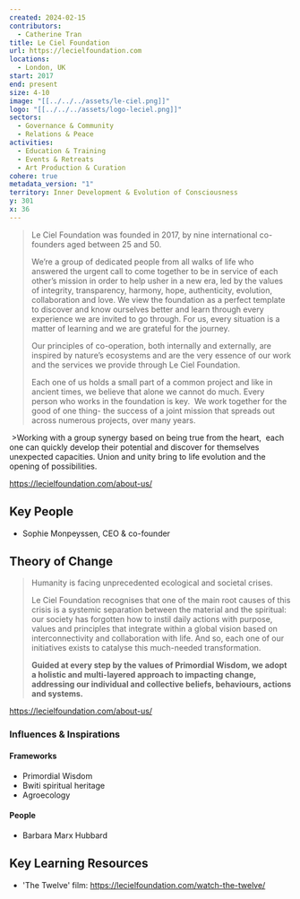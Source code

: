 ```yaml
---
created: 2024-02-15
contributors:
  - Catherine Tran
title: Le Ciel Foundation
url: https://lecielfoundation.com
locations:
  - London, UK
start: 2017
end: present
size: 4-10
image: "[[../../../assets/le-ciel.png]]"
logo: "[[../../../assets/logo-leciel.png]]"
sectors:
  - Governance & Community
  - Relations & Peace
activities:
  - Education & Training
  - Events & Retreats
  - Art Production & Curation
cohere: true
metadata_version: "1"
territory: Inner Development & Evolution of Consciousness
y: 301
x: 36
---
```

>Le Ciel Foundation was founded in 2017, by nine international co-founders aged between 25 and 50. 
>
>We’re a group of dedicated people from all walks of life who answered the urgent call to come together to be in service of each other’s mission in order to help usher in a new era, led by the values of integrity, transparency, harmony, hope, authenticity, evolution, collaboration and love. We view the foundation as a perfect template to discover and know ourselves better and learn through every experience we are invited to go through. For us, every situation is a matter of learning and we are grateful for the journey.
>
>Our principles of co-operation, both internally and externally, are inspired by nature’s ecosystems and are the very essence of our work and the services we provide through Le Ciel Foundation.
>
>Each one of us holds a small part of a common project and like in ancient times, we believe that alone we cannot do much. Every person who works in the foundation is key.  We work together for the good of one thing- the success of a joint mission that spreads out across numerous projects, over many years.
>
 >Working with a group synergy based on being true from the heart,  each one can quickly develop their potential and discover for themselves unexpected capacities. Union and unity bring to life evolution and the opening of possibilities.

https://lecielfoundation.com/about-us/

## Key People

- Sophie Monpeyssen, CEO & co-founder

## Theory of Change

>Humanity is facing unprecedented ecological and societal crises. 
>
>Le Ciel Foundation recognises that one of the main root causes of this crisis is a systemic separation between the material and the spiritual: our society has forgotten how to instil daily actions with purpose, values and principles that integrate within a global vision based on interconnectivity and collaboration with life. And so, each one of our initiatives exists to catalyse this much-needed transformation. 
>
>**Guided at every step by the values of Primordial Wisdom, we adopt a holistic and multi-layered approach to impacting change, addressing our individual and collective beliefs, behaviours, actions and systems.**

https://lecielfoundation.com/about-us/

### Influences & Inspirations

#### Frameworks

- Primordial Wisdom
- Bwiti spiritual heritage
- Agroecology

#### People

- Barbara Marx Hubbard

## Key Learning Resources

- 'The Twelve' film: https://lecielfoundation.com/watch-the-twelve/














